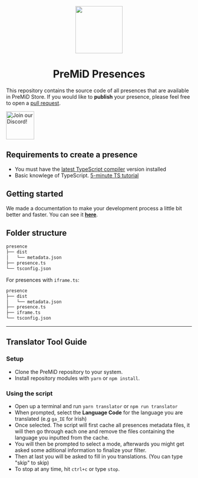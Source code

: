 <div align="center">
    <img src="https://avatars3.githubusercontent.com/u/46326568?s=400&amp;u=15e4a4988014780288d30ffb969fd1569fec23e6&amp;v=4" width="128px" style="max-width:100%;">
    <h1>PreMiD Presences</h1>
</div>

This repository contains the source code of all presences that are available in
PreMiD Store. If you would like to **publish** your presence,
please feel free to open a
[pull request](https://github.com/PreMiD/Presences/pulls).

<div align="left">
    <a target="_blank" href="https://discord.premid.app/" title="Join our Discord!">
        <img  src="https://discordapp.com/api/guilds/493130730549805057/widget.png?style=banner2" height="76px" draggable="false" alt="Join our Discord!">
    </a>
</div>

## Requirements to create a presence

- You must have the
  [latest TypeScript compiler](https://www.typescriptlang.org/#download-links)
  version installed
- Basic knowlege of TypeScript. [5-minute TS tutorial](https://www.typescriptlang.org/docs/handbook/typescript-in-5-minutes.html)

## Getting started

We made a documentation to make your development process a little bit better and
faster. You can see it [**here**](https://docs.premid.app/dev/presence).

## Folder structure

```bash
presence
├── dist
│   └── metadata.json
├── presence.ts
└── tsconfig.json
```

For presences with `iframe.ts`:

```bash
presence
├── dist
│   └── metadata.json
├── presence.ts
├── iframe.ts
└── tsconfig.json
```

---

## Translator Tool Guide

### Setup

- Clone the PreMiD repository to your system.
- Install repository modules with `yarn` or `npm install`.

### Using the script

- Open up a terminal and run `yarn translator` or `npm run translator`
- When prompted, select the **Language Code** for the language you are
  translated (e.g `ga_IE` for Irish)
- Once selected. The script will first cache all presences metadata files, it
  will then go through each one and remove the files containing the language you
  inputted from the cache.
- You will then be prompted to select a mode, afterwards you might get asked
  some aditional information to finalize your filter.
- Then at last you will be asked to fill in you translations. (You can type
  "skip" to skip)
- To stop at any time, hit `ctrl+c` or type `stop`.
